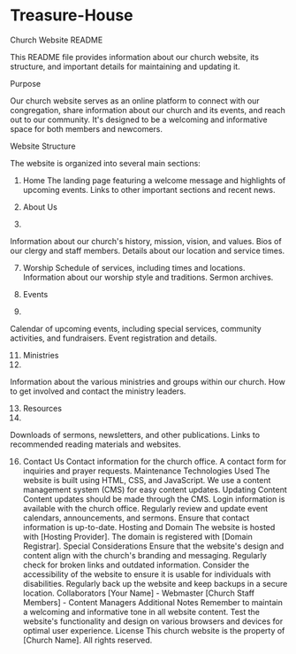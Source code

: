 # Treasure-House

Church Website README

This README file provides information about our church website, its structure, and important details for maintaining and updating it.

Purpose

Our church website serves as an online platform to connect with our congregation, share information about our church and its events, and reach out to our community. It's designed to be a welcoming and informative space for both members and newcomers.

Website Structure

The website is organized into several main sections:

1. Home
The landing page featuring a welcome message and highlights of upcoming events.
Links to other important sections and recent news.


4. About Us
5. 
Information about our church's history, mission, vision, and values.
Bios of our clergy and staff members.
Details about our location and service times.


7. Worship 
Schedule of services, including times and locations.
Information about our worship style and traditions.
Sermon archives.

9. Events
10. 
Calendar of upcoming events, including special services, community activities, and fundraisers.
Event registration and details.


11. Ministries
12. 
Information about the various ministries and groups within our church.
How to get involved and contact the ministry leaders.


13. Resources
14. 
Downloads of sermons, newsletters, and other publications.
Links to recommended reading materials and websites.


16. Contact Us
Contact information for the church office.
A contact form for inquiries and prayer requests.
Maintenance
Technologies Used
The website is built using HTML, CSS, and JavaScript.
We use a content management system (CMS) for easy content updates.
Updating Content
Content updates should be made through the CMS. Login information is available with the church office.
Regularly review and update event calendars, announcements, and sermons.
Ensure that contact information is up-to-date.
Hosting and Domain
The website is hosted with [Hosting Provider].
The domain is registered with [Domain Registrar].
Special Considerations
Ensure that the website's design and content align with the church's branding and messaging.
Regularly check for broken links and outdated information.
Consider the accessibility of the website to ensure it is usable for individuals with disabilities.
Regularly back up the website and keep backups in a secure location.
Collaborators
[Your Name] - Webmaster
[Church Staff Members] - Content Managers
Additional Notes
Remember to maintain a welcoming and informative tone in all website content.
Test the website's functionality and design on various browsers and devices for optimal user experience.
License
This church website is the property of [Church Name]. All rights reserved.
